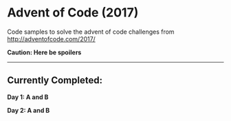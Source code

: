 # Advent of Code (2017)
Code samples to solve the advent of code challenges from http://adventofcode.com/2017/

**Caution: Here be spoilers**

---

## Currently Completed:

**Day 1: A and B**

**Day 2: A and B**
